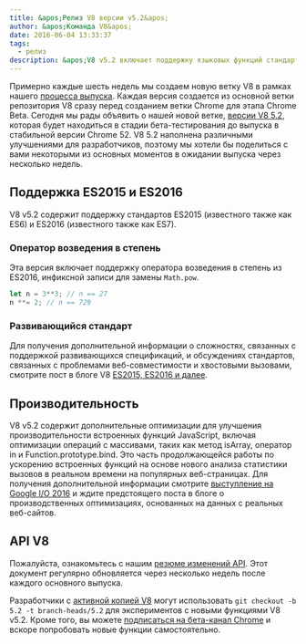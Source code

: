 ```yaml
---
title: &apos;Релиз V8 версии v5.2&apos;
author: &apos;Команда V8&apos;
date: 2016-06-04 13:33:37
tags:
  - релиз
description: &apos;V8 v5.2 включает поддержку языковых функций стандарта ES2016.&apos;
---
```

Примерно каждые шесть недель мы создаем новую ветку V8 в рамках нашего [процесса выпуска](/docs/release-process). Каждая версия создается из основной ветки репозитория V8 сразу перед созданием ветки Chrome для этапа Chrome Beta. Сегодня мы рады объявить о нашей новой ветке, [версии V8 5.2](https://chromium.googlesource.com/v8/v8.git/+log/branch-heads/5.2), которая будет находиться в стадии бета-тестирования до выпуска в стабильной версии Chrome 52. V8 5.2 наполнена различными улучшениями для разработчиков, поэтому мы хотели бы поделиться с вами некоторыми из основных моментов в ожидании выпуска через несколько недель.

<!--truncate-->
## Поддержка ES2015 и ES2016

V8 v5.2 содержит поддержку стандартов ES2015 (известного также как ES6) и ES2016 (известного также как ES7).

### Оператор возведения в степень

Эта версия включает поддержку оператора возведения в степень из ES2016, инфиксной записи для замены `Math.pow`.

```js
let n = 3**3; // n == 27
n **= 2; // n == 729
```

### Развивающийся стандарт

Для получения дополнительной информации о сложностях, связанных с поддержкой развивающихся спецификаций, и обсуждениях стандартов, связанных с проблемами веб-совместимости и хвостовыми вызовами, смотрите пост в блоге V8 [ES2015, ES2016 и далее](/blog/modern-javascript).

## Производительность

V8 v5.2 содержит дополнительные оптимизации для улучшения производительности встроенных функций JavaScript, включая оптимизации операций с массивами, таких как метод isArray, оператор in и Function.prototype.bind. Это часть продолжающейся работы по ускорению встроенных функций на основе нового анализа статистики вызовов в реальном времени на популярных веб-страницах. Для получения дополнительной информации смотрите [выступление на Google I/O 2016](https://www.youtube.com/watch?v=N1swY14jiKc) и ждите предстоящего поста в блоге о производственных оптимизациях, основанных на данных с реальных веб-сайтов.

## API V8

Пожалуйста, ознакомьтесь с нашим [резюме изменений API](https://docs.google.com/document/d/1g8JFi8T_oAE_7uAri7Njtig7fKaPDfotU6huOa1alds/edit). Этот документ регулярно обновляется через несколько недель после каждого основного выпуска.

Разработчики с [активной копией V8](https://v8.dev/docs/source-code#using-git) могут использовать `git checkout -b 5.2 -t branch-heads/5.2` для экспериментов с новыми функциями V8 v5.2. Кроме того, вы можете [подписаться на бета-канал Chrome](https://www.google.com/chrome/browser/beta.html) и вскоре попробовать новые функции самостоятельно.
